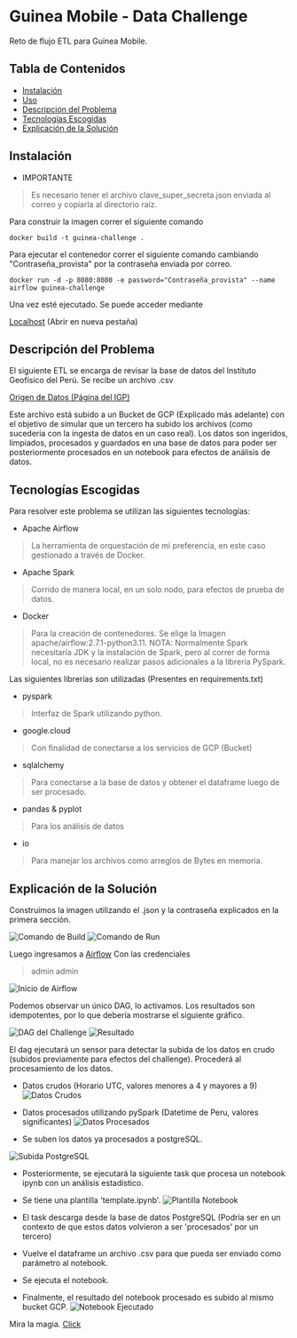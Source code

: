 # Guinea Mobile - Data Challenge
Reto de flujo ETL para Guinea Mobile.

## Tabla de Contenidos

- [Instalación](#instalación)
- [Uso](#uso)
- [Descripción del Problema](#Descripción-del-Problema)
- [Tecnologías Escogidas](#Tecnologías-Escogidas)
- [Explicación de la Solución](#Explicación-De-La-Solución)

## Instalación
- IMPORTANTE
> Es necesario tener el archivo clave_super_secreta.json enviada al correo y copiarla al directorio raíz.

Para construir la imagen correr el siguiente comando

` docker build -t guinea-challenge . ` 

Para ejecutar el contenedor correr el siguiente comando cambiando "Contraseña_provista" por la contraseña enviada por correo.

` docker run -d -p 8080:8080 -e password="Contraseña_provista" --name airflow guinea-challenge `


Una vez esté ejecutado. Se puede acceder mediante 

[Localhost](http://localhost:8080) (Abrir en nueva pestaña)

## Descripción del Problema

El siguiente ETL se encarga de revisar la base de datos del Instituto Geofísico del Perú.
Se recibe un archivo .csv 

[Origen de Datos (Página del IGP)](https://ultimosismo.igp.gob.pe/descargar-datos-sismicos)

Este archivo está subido a un Bucket de GCP (Explicado más adelante) con el objetivo de simular que un tercero ha subido los archivos (como sucedería con la ingesta de datos en un caso real).
Los datos son ingeridos, limpiados, procesados y guardados en una base de datos para poder ser posteriormente procesados en un notebook para efectos de análisis de datos.

## Tecnologías Escogidas

Para resolver este problema se utilizan las siguientes tecnologías:

- Apache Airflow
> La herramienta de orquestación de mi preferencia, en este caso gestionado a través de Docker.

- Apache Spark
> Corrido de manera local, en un solo nodo, para efectos de prueba de datos.

- Docker 
> Para la creación de contenedores. Se elige la Imagen apache/airflow:2.7.1-python3.11.
> NOTA: Normalmente Spark necesitaría JDK y la instalación de Spark, pero al correr de forma
> local, no es necesario realizar pasos adicionales a la librería PySpark.

Las siguientes librerías son utilizadas (Presentes en requirements.txt)

- pyspark
> Interfaz de Spark utilizando python.

- google.cloud
> Con finalidad de conectarse a los servicios de GCP (Bucket)

- sqlalchemy
> Para conectarse a la base de datos y obtener el dataframe luego de ser procesado.

- pandas & pyplot
> Para los análisis de datos 

- io
> Para manejar los archivos como arreglos de Bytes en memoria.

## Explicación de la Solución

Construimos la imagen utilizando el .json y la contraseña explicados en la primera sección.

![Comando de Build](https://imgur.com/tIUepdi.png)
![Comando de Run](https://imgur.com/PHdhttt.png)

Luego ingresamos a [Airflow](http://localhost:8080)
Con las credenciales 
> admin
> admin

![Inicio de Airflow](https://imgur.com/oYjspHO.png)

Podemos observar un único DAG, lo activamos. Los resultados son idempotentes, por lo que debería mostrarse el siguiente gráfico.

![DAG del Challenge](https://imgur.com/h3JgIgd.png)
![Resultado](https://imgur.com/ir1240g.png)

El dag ejecutará un sensor para detectar la subida de los datos en crudo (subidos previamente para efectos del challenge).
Procederá al procesamiento de los datos.

- Datos crudos (Horario UTC, valores menores a 4 y mayores a 9)
![Datos Crudos](https://imgur.com/COgGvsN.png)

- Datos procesados utilizando pySpark (Datetime de Peru, valores significantes)
![Datos Procesados](https://imgur.com/UKmdbdL.png)

- Se suben los datos ya procesados a postgreSQL.

![Subida PostgreSQL](https://imgur.com/Lza0DfX.png)

- Posteriormente, se ejecutará la siguiente task que procesa un notebook ipynb con un análisis estadístico.
- Se tiene una plantilla 'template.ipynb'.
![Plantilla Notebook](https://imgur.com/UUd8TXM.png)

- El task descarga desde la base de datos PostgreSQL (Podría ser en un contexto de que estos datos volvieron a ser 'procesados' por un tercero)
- Vuelve el dataframe un archivo .csv para que pueda ser enviado como parámetro al notebook.
- Se ejecuta el notebook.
- Finalmente, el resultado del notebook procesado es subido al mismo bucket GCP.
![Notebook Ejecutado](https://imgur.com/g3Batvb.png)

Mira la magia. [Click](https://storage.googleapis.com/bucket-guinea/procesed_data_report.ipynb)


